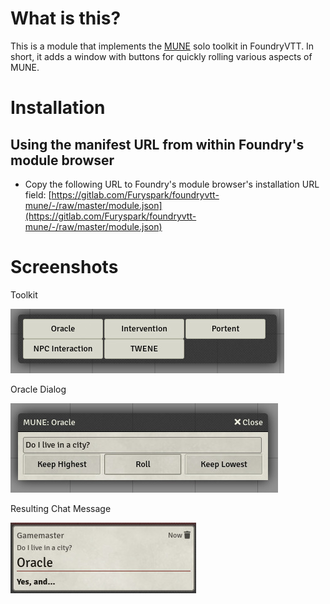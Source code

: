 # What is this?

This is a module that implements the [MUNE](https://homebrewery.naturalcrit.com/share/rkmo0t9k4Q) solo toolkit in FoundryVTT. In short, it adds a window with buttons for quickly rolling various aspects of MUNE.

# Installation

## Using the manifest URL from within Foundry's module browser

- Copy the following URL to Foundry's module browser's installation URL field: [https://gitlab.com/Furyspark/foundryvtt-mune/-/raw/master/module.json](https://gitlab.com/Furyspark/foundryvtt-mune/-/raw/master/module.json)

# Screenshots

Toolkit

![Toolkit](./doc/img/toolkit.jpg)

Oracle Dialog

![Oracle Dialog](./doc/img/example_oracle.jpg)

Resulting Chat Message

![Oracle Chat](./doc/img/example_oracle_chat.jpg)